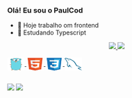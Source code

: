### Olá! Eu sou o PaulCod

- 🔭 Hoje trabalho om frontend
- 🌱 Estudando Typescript

<div align="center">
  <a href="https://github.com/PaulCod">
  <img height="180em" src="https://github-readme-stats.vercel.app/api?username=PaulCod&show_icons=true&theme=dark&include_all_commits=true&count_private=true"/>
  <img height="180em" src="https://github-readme-stats.vercel.app/api/top-langs/?username=PaulCod&layout=compact&langs_count=7&theme=dark"/>
</div>
<div style="display: inline_block"><br>
  <img align="center" alt="Paulo-GO" height="30" width="40" src="https://raw.githubusercontent.com/devicons/devicon/master/icons/go/go-original.svg">
  <img align="center" alt="Paulo-HTML" height="30" width="40" src="https://raw.githubusercontent.com/devicons/devicon/master/icons/html5/html5-original.svg">
  <img align="center" alt="Paulo-CSS" height="30" width="40" src="https://raw.githubusercontent.com/devicons/devicon/master/icons/css3/css3-original.svg">
  <img align="center" alt="Paulo-MYSQL" height="30" width="40" src="https://raw.githubusercontent.com/devicons/devicon/master/icons/mysql/mysql-original.svg">
  
  
  ##
 
<div> 
  <a href = "mailto:paulolds086543@gmail.com"><img src="https://img.shields.io/badge/-Gmail-%23333?style=for-the-badge&logo=gmail&logoColor=white" target="_blank"></a>
  <a href="https://www.linkedin.com/in/paulo-junior-02147b215/" target="_blank"><img src="https://img.shields.io/badge/-LinkedIn-%230077B5?style=for-the-badge&logo=linkedin&logoColor=white" target="_blank"></a> 
